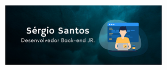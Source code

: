 <p align="center">
  <img src="bg-readme.png" width="980">
</p>
<!---
Sergiios/Sergiios is a ✨ special ✨ repository because its `README.md` (this file) appears on your GitHub profile.
You can click the Preview link to take a look at your changes.
--->
